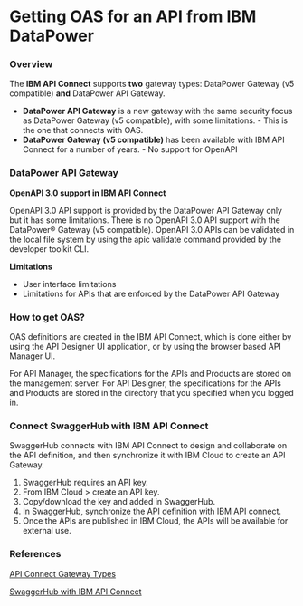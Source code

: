 
# **Getting OAS for an API from IBM DataPower**

### **Overview**

The **IBM API Connect** supports **two** gateway types: DataPower Gateway (v5 compatible) **and** DataPower API Gateway.

- **DataPower API Gateway** is a new gateway with the same security focus as DataPower Gateway (v5 compatible), with some limitations. - This is the one that connects with OAS.
- **DataPower Gateway (v5 compatible)** has been available with IBM API Connect for a number of years.  - No support for OpenAPI

### **DataPower API Gateway**

**OpenAPI 3.0 support in IBM API Connect**

OpenAPI 3.0 API support is provided by the DataPower API Gateway only but it has some limitations.  There is no OpenAPI 3.0 API support with the DataPower® Gateway (v5 compatible).  OpenAPI 3.0 APIs can be validated in the local file system by using the apic validate command provided by the developer toolkit CLI.  

**Limitations**

- User interface limitations
- Limitations for APIs that are enforced by the DataPower API Gateway

### **How to get OAS?**

OAS definitions are created in the IBM API Connect, which is done either by using the API Designer UI application, or by using the browser based API Manager UI.

For API Manager, the specifications for the APIs and Products are stored on the management server.
For API Designer, the specifications for the APIs and Products are stored in the directory that you specified when you logged in. 

### **Connect SwaggerHub with IBM API Connect**

SwaggerHub connects with IBM API Connect to design and collaborate on the API definition, and then synchronize it with IBM Cloud to create an API Gateway.

1. SwaggerHub requires an API key.
2. From IBM Cloud > create an API key.
3. Copy/download the key and added in SwaggerHub.
4. In SwaggerHub, synchronize the API definition with IBM API connect.
5. Once the APIs are published in IBM Cloud, the APIs will be available for external use.

### **References**

[API Connect Gateway Types](https://www.ibm.com/docs/en/api-connect/2018.x?topic=overview-api-connect-gateway-types)

[SwaggerHub with IBM API Connect](https://support.smartbear.com/swaggerhub/docs/integrations/ibm-api-connect.html)

